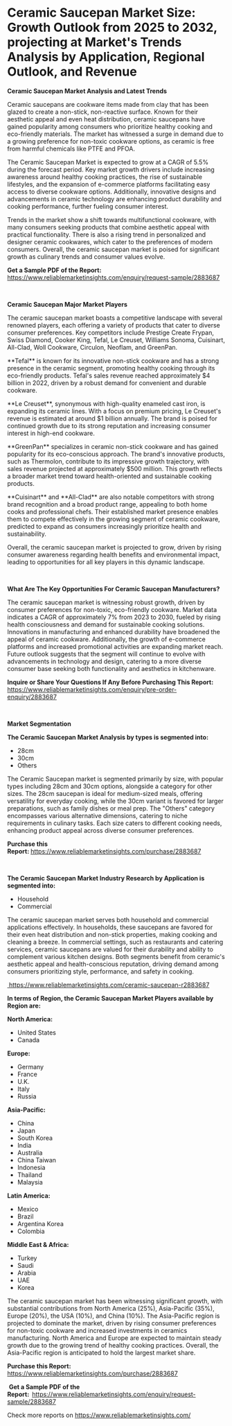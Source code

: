 <p><h1>Ceramic Saucepan Market Size: Growth Outlook from 2025 to 2032, projecting at Market's Trends Analysis by Application, Regional Outlook, and Revenue</h1></p><p><strong>Ceramic Saucepan Market Analysis and Latest Trends</strong></p>
<p><p>Ceramic saucepans are cookware items made from clay that has been glazed to create a non-stick, non-reactive surface. Known for their aesthetic appeal and even heat distribution, ceramic saucepans have gained popularity among consumers who prioritize healthy cooking and eco-friendly materials. The market has witnessed a surge in demand due to a growing preference for non-toxic cookware options, as ceramic is free from harmful chemicals like PTFE and PFOA.</p><p>The Ceramic Saucepan Market is expected to grow at a CAGR of 5.5% during the forecast period. Key market growth drivers include increasing awareness around healthy cooking practices, the rise of sustainable lifestyles, and the expansion of e-commerce platforms facilitating easy access to diverse cookware options. Additionally, innovative designs and advancements in ceramic technology are enhancing product durability and cooking performance, further fueling consumer interest. </p><p>Trends in the market show a shift towards multifunctional cookware, with many consumers seeking products that combine aesthetic appeal with practical functionality. There is also a rising trend in personalized and designer ceramic cookwares, which cater to the preferences of modern consumers. Overall, the ceramic saucepan market is poised for significant growth as culinary trends and consumer values evolve.</p></p>
<p><strong>Get a Sample PDF of the Report:&nbsp;</strong> <a href="https://www.reliablemarketinsights.com/enquiry/request-sample/2883687?utm_campaign=2951&utm_medium=2&utm_source=Github&utm_content=ia&utm_term=13032025&utm_id=ceramic-saucepan">https://www.reliablemarketinsights.com/enquiry/request-sample/2883687</a></p>
<p>&nbsp;</p>
<p><strong>Ceramic Saucepan Major Market Players</strong></p>
<p><p>The ceramic saucepan market boasts a competitive landscape with several renowned players, each offering a variety of products that cater to diverse consumer preferences. Key competitors include Prestige Create Frypan, Swiss Diamond, Cooker King, Tefal, Le Creuset, Williams Sonoma, Cuisinart, All-Clad, Woll Cookware, Circulon, Neoflam, and GreenPan.</p><p>**Tefal** is known for its innovative non-stick cookware and has a strong presence in the ceramic segment, promoting healthy cooking through its eco-friendly products. Tefal's sales revenue reached approximately $4 billion in 2022, driven by a robust demand for convenient and durable cookware.</p><p>**Le Creuset**, synonymous with high-quality enameled cast iron, is expanding its ceramic lines. With a focus on premium pricing, Le Creuset's revenue is estimated at around $1 billion annually. The brand is poised for continued growth due to its strong reputation and increasing consumer interest in high-end cookware.</p><p>**GreenPan** specializes in ceramic non-stick cookware and has gained popularity for its eco-conscious approach. The brand's innovative products, such as Thermolon, contribute to its impressive growth trajectory, with sales revenue projected at approximately $500 million. This growth reflects a broader market trend toward health-oriented and sustainable cooking products.</p><p>**Cuisinart** and **All-Clad** are also notable competitors with strong brand recognition and a broad product range, appealing to both home cooks and professional chefs. Their established market presence enables them to compete effectively in the growing segment of ceramic cookware, predicted to expand as consumers increasingly prioritize health and sustainability.</p><p>Overall, the ceramic saucepan market is projected to grow, driven by rising consumer awareness regarding health benefits and environmental impact, leading to opportunities for all key players in this dynamic landscape.</p></p>
<p>&nbsp;</p>
<p><strong>What Are The Key Opportunities For Ceramic Saucepan Manufacturers?</strong></p>
<p><p>The ceramic saucepan market is witnessing robust growth, driven by consumer preferences for non-toxic, eco-friendly cookware. Market data indicates a CAGR of approximately 7% from 2023 to 2030, fueled by rising health consciousness and demand for sustainable cooking solutions. Innovations in manufacturing and enhanced durability have broadened the appeal of ceramic cookware. Additionally, the growth of e-commerce platforms and increased promotional activities are expanding market reach. Future outlook suggests that the segment will continue to evolve with advancements in technology and design, catering to a more diverse consumer base seeking both functionality and aesthetics in kitchenware.</p></p>
<p><strong>Inquire or Share Your Questions If Any Before Purchasing This Report:</strong> <a href="https://www.reliablemarketinsights.com/enquiry/pre-order-enquiry/2883687?utm_campaign=2951&utm_medium=2&utm_source=Github&utm_content=ia&utm_term=13032025&utm_id=ceramic-saucepan">https://www.reliablemarketinsights.com/enquiry/pre-order-enquiry/2883687</a></p>
<p>&nbsp;</p>
<p><strong>Market Segmentation</strong></p>
<p><strong>The Ceramic Saucepan Market Analysis by types is segmented into:</strong></p>
<p><ul><li>28cm</li><li>30cm</li><li>Others</li></ul></p>
<p><p>The Ceramic Saucepan market is segmented primarily by size, with popular types including 28cm and 30cm options, alongside a category for other sizes. The 28cm saucepan is ideal for medium-sized meals, offering versatility for everyday cooking, while the 30cm variant is favored for larger preparations, such as family dishes or meal prep. The "Others" category encompasses various alternative dimensions, catering to niche requirements in culinary tasks. Each size caters to different cooking needs, enhancing product appeal across diverse consumer preferences.</p></p>
<p><strong>Purchase this Report:&nbsp;</strong><a href="https://www.reliablemarketinsights.com/purchase/2883687?utm_campaign=2951&utm_medium=2&utm_source=Github&utm_content=ia&utm_term=13032025&utm_id=ceramic-saucepan">https://www.reliablemarketinsights.com/purchase/2883687</a></p>
<p>&nbsp;</p>
<p><strong>The Ceramic Saucepan Market Industry Research by Application is segmented into:</strong></p>
<p><ul><li>Household</li><li>Commercial</li></ul></p>
<p><p>The ceramic saucepan market serves both household and commercial applications effectively. In households, these saucepans are favored for their even heat distribution and non-stick properties, making cooking and cleaning a breeze. In commercial settings, such as restaurants and catering services, ceramic saucepans are valued for their durability and ability to complement various kitchen designs. Both segments benefit from ceramic's aesthetic appeal and health-conscious reputation, driving demand among consumers prioritizing style, performance, and safety in cooking.</p></p>
<p><a href="https://www.reliablemarketinsights.com/ceramic-saucepan-r2883687?utm_campaign=2951&utm_medium=2&utm_source=Github&utm_content=ia&utm_term=13032025&utm_id=ceramic-saucepan">&nbsp;https://www.reliablemarketinsights.com/ceramic-saucepan-r2883687</a></p>
<p><strong>In terms of Region, the Ceramic Saucepan Market Players available by Region are:</strong></p>
<p>
    <p> <strong> North America: </strong>
        <ul>
            <li>United States</li>
            <li>Canada</li>
        </ul>
        </p> 
    <p> <strong> Europe: </strong>
        <ul>
            <li>Germany</li>
            <li>France</li>
            <li>U.K.</li>
            <li>Italy</li>
            <li>Russia</li>
        </ul>
        </p> 
    <p> <strong> Asia-Pacific: </strong>
        <ul>
            <li>China</li>
            <li>Japan</li>
            <li>South Korea</li>
            <li>India</li>
            <li>Australia</li>
            <li>China Taiwan</li>
            <li>Indonesia</li>
            <li>Thailand</li>
            <li>Malaysia</li>
        </ul>
        </p> 
    <p> <strong> Latin America: </strong>
        <ul>
            <li>Mexico</li>
            <li>Brazil</li>
            <li>Argentina Korea</li>
            <li>Colombia</li>
        </ul>
        </p> 
    <p> <strong> Middle East & Africa: </strong>
        <ul>
            <li>Turkey</li>
            <li>Saudi</li>
            <li>Arabia</li>
            <li>UAE</li>
            <li>Korea</li>
        </ul>
    </p>
    </p>
<p><p>The ceramic saucepan market has been witnessing significant growth, with substantial contributions from North America (25%), Asia-Pacific (35%), Europe (20%), the USA (10%), and China (10%). The Asia-Pacific region is projected to dominate the market, driven by rising consumer preferences for non-toxic cookware and increased investments in ceramics manufacturing. North America and Europe are expected to maintain steady growth due to the growing trend of healthy cooking practices. Overall, the Asia-Pacific region is anticipated to hold the largest market share.</p></p>
<p><strong>Purchase this Report: </strong><a href="https://www.reliablemarketinsights.com/purchase/2883687?utm_campaign=2951&utm_medium=2&utm_source=Github&utm_content=ia&utm_term=13032025&utm_id=ceramic-saucepan">https://www.reliablemarketinsights.com/purchase/2883687</a></p>
<p>&nbsp;<strong>Get a Sample PDF of the Report:&nbsp;&nbsp;</strong><a href="https://www.reliablemarketinsights.com/enquiry/request-sample/2883687?utm_campaign=2951&utm_medium=2&utm_source=Github&utm_content=ia&utm_term=13032025&utm_id=ceramic-saucepan">https://www.reliablemarketinsights.com/enquiry/request-sample/2883687</a></p>
<p><strong></strong></p>
<p>Check more reports on <a href="https://www.reliablemarketinsights.com/?utm_campaign=2951&utm_medium=2&utm_source=Github&utm_content=ia&utm_term=13032025&utm_id=ceramic-saucepan">https://www.reliablemarketinsights.com/</a></p>